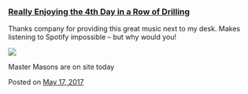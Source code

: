 
### [Really Enjoying the 4th Day in a Row of Drilling](https://fazthebro.com/2017/05/18/really-enjoying-the-4th-day-in-a-row-of-drilling/)

Thanks company for providing this great music next to my desk. Makes listening to Spotify impossible – but why would you!

![](https://i.imgur.com/4v1QWs9.gif)

Master Masons are on site today

Posted on [May 17, 2017](https://fazthebro.com/2017/05/17/ftb-com-services/)
